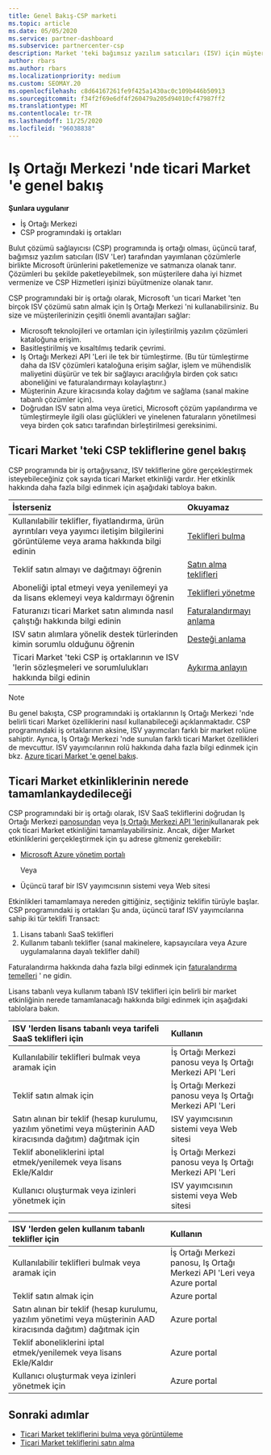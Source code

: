 ```yaml
---
title: Genel Bakış-CSP marketi
ms.topic: article
ms.date: 05/05/2020
ms.service: partner-dashboard
ms.subservice: partnercenter-csp
description: Market 'teki bağımsız yazılım satıcıları (ISV) için müşteri aboneliklerini, hizmet olarak yazılım (SaaS) tekliflerini satma hakkında bilgi edinin.
author: rbars
ms.author: rbars
ms.localizationpriority: medium
ms.custom: SEOMAY.20
ms.openlocfilehash: c8d64167261fe9f425a1430ac0c109b446b50913
ms.sourcegitcommit: f34f2f69e6df4f260479a205d94010cf47987ff2
ms.translationtype: MT
ms.contentlocale: tr-TR
ms.lasthandoff: 11/25/2020
ms.locfileid: "96038838"
---
```

# <a name="overview-of-the-commercial-marketplace-in-partner-center"></a>Iş Ortağı Merkezi 'nde ticari Market 'e genel bakış

**Şunlara uygulanır**

- İş Ortağı Merkezi
- CSP programındaki iş ortakları

Bulut çözümü sağlayıcısı (CSP) programında iş ortağı olması, üçüncü taraf, bağımsız yazılım satıcıları (ISV 'Ler) tarafından yayımlanan çözümlerle birlikte Microsoft ürünlerini paketlemenize ve satmanıza olanak tanır. Çözümleri bu şekilde paketleyebilmek, son müşterilere daha iyi hizmet vermenize ve CSP Hizmetleri işinizi büyütmenize olanak tanır.

CSP programındaki bir iş ortağı olarak, Microsoft 'un ticari Market 'ten birçok ISV çözümü satın almak için Iş Ortağı Merkezi 'ni kullanabilirsiniz. Bu size ve müşterilerinizin çeşitli önemli avantajları sağlar:

- Microsoft teknolojileri ve ortamları için iyileştirilmiş yazılım çözümleri kataloğuna erişim.
- Basitleştirilmiş ve kısaltılmış tedarik çevrimi.
- Iş Ortağı Merkezi API 'Leri ile tek bir tümleştirme. (Bu tür tümleştirme daha da ISV çözümleri kataloğuna erişim sağlar, işlem ve mühendislik maliyetini düşürür ve tek bir sağlayıcı aracılığıyla birden çok satıcı aboneliğini ve faturalandırmayı kolaylaştırır.)
- Müşterinin Azure kiracısında kolay dağıtım ve sağlama (sanal makine tabanlı çözümler için).
- Doğrudan ISV satın alma veya üretici, Microsoft çözüm yapılandırma ve tümleştirmeyle ilgili olası güçlükleri ve yinelenen faturaların yönetilmesi veya birden çok satıcı tarafından birleştirilmesi gereksinimi.

## <a name="overview-of-csp-offers-in-the-commercial-marketplace"></a>Ticari Market 'teki CSP tekliflerine genel bakış

CSP programında bir iş ortağıysanız, ISV tekliflerine göre gerçekleştirmek isteyebileceğiniz çok sayıda ticari Market etkinliği vardır. Her etkinlik hakkında daha fazla bilgi edinmek için aşağıdaki tabloya bakın.

|**İsterseniz**  |**Okuyamaz**   |
|:------------------------------------|:------------------|
|Kullanılabilir teklifler, fiyatlandırma, ürün ayrıntıları veya yayımcı iletişim bilgilerini görüntüleme veya arama hakkında bilgi edinin | [Teklifleri bulma](csp-commercial-marketplace-discover.md) | 
|Teklif satın almayı ve dağıtmayı öğrenin   | [Satın alma teklifleri](csp-commercial-marketplace-purchase.md)   | 
|Aboneliği iptal etmeyi veya yenilemeyi ya da lisans eklemeyi veya kaldırmayı öğrenin  | [Teklifleri yönetme](csp-commercial-marketplace-manage.md) |
|Faturanızı ticari Market satın alımında nasıl çalıştığı hakkında bilgi edinin | [Faturalandırmayı anlama](csp-commercial-marketplace-billing.md) |
|ISV satın alımlara yönelik destek türlerinden kimin sorumlu olduğunu öğrenin | [Desteği anlama](csp-commercial-marketplace-support.md) |
|Ticari Market 'teki CSP iş ortaklarının ve ISV 'lerin sözleşmeleri ve sorumlulukları hakkında bilgi edinin | [Aykırma anlayın](csp-commercial-marketplace-contracting.md) |

> [!NOTE]
> Bu genel bakışta, CSP programındaki iş ortaklarının Iş Ortağı Merkezi 'nde belirli ticari Market özelliklerini nasıl kullanabileceği açıklanmaktadır. CSP programındaki iş ortaklarının aksine, ISV yayımcıları farklı bir market rolüne sahiptir. Ayrıca, Iş Ortağı Merkezi 'nde sunulan farklı ticari Market özellikleri de mevcuttur. ISV yayımcılarının rolü hakkında daha fazla bilgi edinmek için bkz. [Azure ticari Market 'e genel bakış](/azure/marketplace/partner-center-portal/commercial-marketplace-overview).

## <a name="where-to-complete-commercial-marketplace-activities"></a>Ticari Market etkinliklerinin nerede tamamlankaydedileceği

CSP programındaki bir iş ortağı olarak, ISV SaaS tekliflerini doğrudan Iş Ortağı Merkezi [panosundan](https://partner.microsoft.com/dashboard) veya [Iş Ortağı Merkezi API 'lerini](/partner-center/develop/)kullanarak pek çok ticari Market etkinliğini tamamlayabilirsiniz. Ancak, diğer Market etkinliklerini gerçekleştirmek için şu adrese gitmeniz gerekebilir:

- [Microsoft Azure yönetim portalı](https://portal.azure.com/)

    Veya

- Üçüncü taraf bir ISV yayımcısının sistemi veya Web sitesi

Etkinlikleri tamamlamaya nereden gittiğiniz, seçtiğiniz teklifin türüyle başlar. CSP programındaki iş ortakları Şu anda, üçüncü taraf ISV yayımcılarına sahip iki tür teklifi Transact:

1. Lisans tabanlı SaaS teklifleri  
2. Kullanım tabanlı teklifler (sanal makinelere, kapsayıcılara veya Azure uygulamalarına dayalı teklifler dahil)

Faturalandırma hakkında daha fazla bilgi edinmek için [faturalandırma temelleri](billing-basics.md) ' ne gidin.  

Lisans tabanlı veya kullanım tabanlı ISV teklifleri için belirli bir market etkinliğinin nerede tamamlanacağı hakkında bilgi edinmek için aşağıdaki tablolara bakın.

|**ISV 'lerden lisans tabanlı veya tarifeli SaaS teklifleri için**  |**Kullanın**  |
|:------------------------------------|:------------------|
|Kullanılabilir teklifleri bulmak veya aramak için  | İş Ortağı Merkezi panosu veya Iş Ortağı Merkezi API 'Leri  |
|Teklif satın almak için  | İş Ortağı Merkezi panosu veya Iş Ortağı Merkezi API 'Leri  |
|Satın alınan bir teklif (hesap kurulumu, yazılım yönetimi veya müşterinin AAD kiracısında dağıtım) dağıtmak için  | ISV yayımcısının sistemi veya Web sitesi  |
|Teklif aboneliklerini iptal etmek/yenilemek veya lisans Ekle/Kaldır | İş Ortağı Merkezi panosu veya Iş Ortağı Merkezi API 'Leri  |
|Kullanıcı oluşturmak veya izinleri yönetmek için  | ISV yayımcısının sistemi veya Web sitesi  |

|**ISV 'lerden gelen kullanım tabanlı teklifler için**  |**Kullanın**  |
|:------------------------------------|:------------------|
|Kullanılabilir teklifleri bulmak veya aramak için  | İş Ortağı Merkezi panosu, Iş Ortağı Merkezi API 'Leri veya Azure portal  |
|Teklif satın almak için  | Azure portal  |
|Satın alınan bir teklif (hesap kurulumu, yazılım yönetimi veya müşterinin AAD kiracısında dağıtım) dağıtmak için  | Azure portal  |
|Teklif aboneliklerini iptal etmek/yenilemek veya lisans Ekle/Kaldır | Azure portal  |
|Kullanıcı oluşturmak veya izinleri yönetmek için  | Azure portal  |

## <a name="next-steps"></a>Sonraki adımlar

- [Ticari Market tekliflerini bulma veya görüntüleme](csp-commercial-marketplace-discover.md)
- [Ticari Market tekliflerini satın alma](csp-commercial-marketplace-purchase.md)